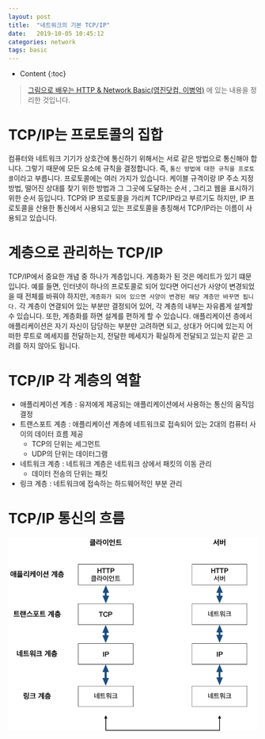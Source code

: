 ```yaml
---
layout: post
title:  "네트워크의 기본 TCP/IP"
date:   2019-10-05 10:45:12
categories: network
tags: basic
---
```


* Content
{:toc}

> [그림으로 배우는 HTTP & Network Basic(영진닷컴, 이병억)](http://www.kyobobook.co.kr/product/detailViewKor.laf?ejkGb=KOR&mallGb=KOR&barcode=9788931447897&orderClick=LEA&Kc=)
> 에 있는 내용을 정리한 것입니다.

# TCP/IP는 프로토콜의 집합
컴퓨터와 네트워크 기기가 상호간에 통신하기 위해서는 서로 같은 방법으로 통신해야 합니다. 그렇기 때문에 모든 요소에 규칙을 결정합니다. 즉, `통신 방법에 대한 규칙을 프로토콜`이라고 부릅니다.
프로토콜에는 여러 가지가 있습니다. 케이블 규격이랑 IP 주소 지정 방법, 떨어진 상대를 찾기 위한 방법과 그 그곳에 도달하는 순서 , 그리고 웹을 표시하기 위한 순서 등입니다.
TCP와 IP 프로토콜을 가리켜 TCP/IP라고 부르기도 하지만, IP 프로토콜을 산용한 통신에서 사용되고 있는 프로토콜을 총칭해서 TCP/IP라는 이름이 사용되고 있습니다.

# 계층으로 관리하는 TCP/IP
TCP/IP에서 중요한 개념 중 하나가 계층입니다. 계층화가 된 것은 메리트가 있기 떄문입니다. 예를 들면, 인터넷이 하나의 프로토콜로 되어 있다면 어디선가 사양이 변경되었을 때 전체를 바꿔야 하지만, `계층화가 되어 있으면 사양이 변경된 해당 계층만 바꾸면 됩니다.` 각 계층이 연결되어 있는 부분만 결정되어 있어, 각 계층의 내부는 자유롭게 설계할 수 있습니다.
또한, 계층화를 하면 설계를 편하게 할 수 있습니다. 애플리케이션 층에서 애플리케이션은 자기 자신이 담당하는 부분만 고려하면 되고, 상대가 어디에 있는지 어떠한 루트로 메세지를 전달하는지, 전달한 메세지가 확실하게 전달되고 있는지 같은 고려를 하지 않아도 됩니다.

# TCP/IP 각 계층의 역할
- 애플리케이션 계층 : 유저에게 제공되는 애플리케이션에서 사용하는 통신의 움직임 결정
- 트랜스포트 계층 : 애플리케이션 계층에 네트워크로 접속되어 있는 2대의 컴퓨터 사이의 데이터 흐름 제공
    - TCP의 단위는 세그먼트
    - UDP의 단위는 데이터그램
- 네트워크 계층 : 네트워크 계층은 네트워크 상에서 패킷의 이동 관리
    - 데이터 전송의 단위는 패킷
- 링크 계층 : 네트워크에 접속하는 하드웨어적인 부분 관리

# TCP/IP 통신의 흐름
![](_img/2019-10-05-basic-of-network-TCP-IP-1.png)

